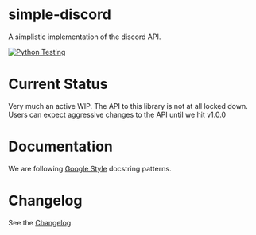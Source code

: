# simple-discord

A simplistic implementation of the discord API.

[![Python Testing](https://github.com/jmurrayufo/simple-discord/actions/workflows/python-testing.yml/badge.svg?branch=main)](https://github.com/jmurrayufo/simple-discord/actions/workflows/python-testing.yml)

# Current Status

Very much an active WIP. The API to this library is not at all locked down. Users can expect aggressive changes to the API until we hit v1.0.0

# Documentation

We are following [Google Style](https://sphinxcontrib-napoleon.readthedocs.io/en/latest/example_google.html) docstring patterns.

# Changelog

See the [Changelog](docs/changelog.md).